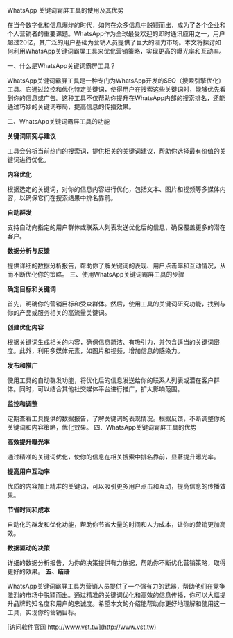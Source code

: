 WhatsApp 关键词霸屏工具的使用及其优势

在当今数字化和信息爆炸的时代，如何在众多信息中脱颖而出，成为了各个企业和个人营销者的重要课题。WhatsApp作为全球最受欢迎的即时通讯应用之一，用户超过20亿，其广泛的用户基础为营销人员提供了巨大的潜力市场。本文将探讨如何利用WhatsApp关键词霸屏工具来优化营销策略，实现更高的曝光率和互动率。

一、什么是WhatsApp关键词霸屏工具？

WhatsApp关键词霸屏工具是一种专门为WhatsApp开发的SEO（搜索引擎优化）工具。它通过监控和优化特定关键词，使得用户在搜索这些关键词时，能够优先看到你的信息或广告。这种工具不仅帮助你提升在WhatsApp内部的搜索排名，还能通过巧妙的关键词布局，提高信息的传播效果。

二、WhatsApp关键词霸屏工具的功能

**关键词研究与建议**

工具会分析当前热门的搜索词，提供相关的关键词建议，帮助你选择最有价值的关键词进行优化。

**内容优化**

根据选定的关键词，对你的信息内容进行优化，包括文本、图片和视频等多媒体内容，以确保它们在搜索结果中排名靠前。

**自动群发**

支持自动向指定的用户群体或联系人列表发送优化后的信息，确保覆盖更多的潜在客户。

**数据分析与反馈**

提供详细的数据分析报告，帮助你了解关键词的表现、用户点击率和互动情况，从而不断优化你的策略。
三、使用WhatsApp关键词霸屏工具的步骤

**确定目标和关键词**

首先，明确你的营销目标和受众群体。然后，使用工具的关键词研究功能，找到与你的产品或服务相关的高流量关键词。

**创建优化内容**

根据关键词生成相关的内容，确保信息简洁、有吸引力，并包含适当的关键词密度。此外，利用多媒体元素，如图片和视频，增加信息的感染力。

**发布和推广**

使用工具的自动群发功能，将优化后的信息发送给你的联系人列表或潜在客户群体。同时，可以结合其他社交媒体平台进行推广，扩大影响范围。

**监控和调整**

定期查看工具提供的数据报告，了解关键词的表现情况。根据反馈，不断调整你的关键词和内容策略，优化效果。
四、WhatsApp关键词霸屏工具的优势

**高效提升曝光率**

通过精准的关键词优化，使你的信息在相关搜索中排名靠前，显著提升曝光率。

**提高用户互动率**

优质的内容加上精准的关键词，可以吸引更多用户点击和互动，提高信息的传播效果。

**节省时间和成本**

自动化的群发和优化功能，帮助你节省大量的时间和人力成本，让你的营销更加高效。

**数据驱动的决策**

详细的数据分析报告，为你的决策提供有力依据，帮助你不断优化营销策略，取得更好的效果。
**五、结语**

WhatsApp关键词霸屏工具为营销人员提供了一个强有力的武器，帮助他们在竞争激烈的市场中脱颖而出。通过精准的关键词优化和高效的信息传播，你可以大幅提升品牌的知名度和用户的忠诚度。希望本文的介绍能帮助你更好地理解和使用这一工具，实现你的营销目标。


[访问软件官网 http://www.vst.tw](http://www.vst.tw)
